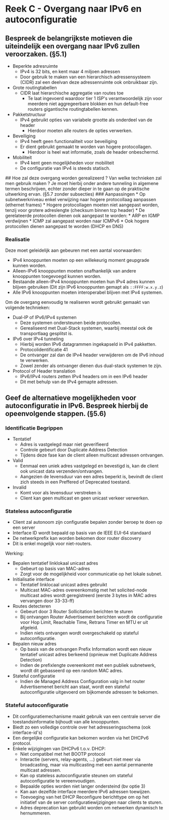 # Reek C - Overgang naar IPv6 en autoconfiguratie
## Bespreek de belangrijkste motieven die uiteindelijk een overgang naar IPv6 zullen veroorzaken. (§5.1)
* Beperkte adresruimte
    * IPv4 is 32 bits, en kent maar 4 miljoen adressen
    * Door gebruik te maken van een hierarchisch adressensysteem (CIDR) zal een deelvan deze adressenruimte ook onbruikbaar zijn.
* Grote routingtabellen
    * CIDR laat hierarchische aggregatie van routes toe
        * Te laat ingevoerd waardoor tier 1 ISP's verantwoordelijk zijn voor meerdere niet aggregeerbare blokken en hun default-free routers gigantische routingtabellen kennen. 
* Pakketstructuur
    * IPv4 gebruikt opties van variabele grootte als onderdeel van de header
        * Hierdoor moeten alle routers de opties verwerken. 
* Beveiliging
    * IPv4 heeft geen functionaliteit voor beveiliging
    * Er dient gebruikt gemaakt te worden van hogere protocollagen.
        * Hierdoor is heel wat informatie, zoals de header onbeschermd. 
* Mobiliteit
    * IPv4 kent geen mogelijkheden voor mobiliteit
    * De configuratie van IPv4 is steeds statisch.

<p style="page-break-after:always;"></p>
## Hoe zal deze overgang worden gerealizeerd ? Van welke technieken zal men gebruik maken ? Je moet hierbij onder andere tunneling in algemene termen beschrijven, echter zonder dieper in te gaan op de praktische uitwerking ervan. (§5.7 zonder subsecties)
### Aanpassingen
* Op subnetwerkniveau enkel verwijzing naar hogere protocollaag aanpassen (ethernet frames)
* Hogere protocollagen moeten niet aangepast worden, tenzij voor grotere adreslengte (checksum binnen tcp header)
* De gerelateerde protocollen dienen ook aangepast te worden:
    * ARP en IGMP verdwijnen
    * ICMP zal aangepast worden naar ICMPv6
* Ook hogere protocollen dienen aangepast te worden (DHCP en DNS)

### Realisatie
Deze moet geleidelijk aan gebeuren met een aantal voorwaarden:

* IPv4 knooppunten moeten op een willekeurig moment geupgrade kunnen worden.
* Alleen-IPv6 knooppunten moeten onafhankelijk van andere knooppunten toegevoegd kunnen worden.
* Bestaande alleen-IPv4 knooppunten moeten hun IPv4 adres kunnen blijven gebruiken (Dit zijn IPv6 knooppunten gemapt als `::FFFF:w.x.y.z`)
* Alle IPv6 knooppunten moeten interoperabel blijven met IPv4 systemen.

Om de overgang eenvoudig te realiseren wordt gebruikt gemaakt van volgende technieken:

* Dual-IP of IPv6/IPv4 systemen
    * Deze systemen ondersteunen beide protocollen.
    * Gerealiseerd met Dual-Stack systemen, waarbij meestal ook de transportlaag gesplitst is.
* IPv6 over IPv4 tunneling
    * Hierbij worden IPv6 datagrammen ingekapseld in IPv4 pakketten.
    * Protocolidentificatie 41
    * De ontvanger zal dan de IPv4 header verwijderen om de IPv6 inhoud te verwerken.
    * Zowel zender als ontvanger dienen dus dual-stack systemen te zijn.
* Protocol of Header translation
    * IPv6/IPv4 routers zetten IPv4 headers om in een IPv6 header
    * Dit met behulp van de IPv4 gemapte adressen.

## Geef de alternatieve mogelijkheden voor autoconfiguratie in IPv6. Bespreek hierbij de opeenvolgende stappen. (§5.6)
### Identificatie Begrippen
* Tentatief
    * Adres is vastgelegd maar niet geverifieerd
    * Controle gebeurt door Duplicate Address Detection
    * Tijdens deze fase kan de client alleen multicast adressen ontvangen.
* Valid
    * Eenmaal een uniek adres vastgelegd en bevestigd is, kan de client ook unicast data verzenden/ontvangen.
    * Aangezien de levensduur van een adres beperkt is, bevindt de client zich steeds in een Preffered of Deprecated toestand.
* Invalid
    * Komt voor als levensduur verstreken is
    * Client kan geen multicast en geen unicast verkeer verwerken.

### Stateless autoconfiguratie
* Client zal autonoom zijn configuratie bepalen zonder beroep te doen op een server
* Interface ID wordt bepaald op basis van de IEEE EUI-64 standaard
* De netwerkprefix kan worden bekomen door router discovery
* Dit is enkel mogelijk voor niet-routers.

Werking:

* Bepalen tentatief linklokaal unicast adres 
    * Gebeurt op basis van MAC-adres
    * Zorgt voor de mogelijkheid voor communicatie op het lokale subnet.
* Initialisatie interface
    * Tentatief linklocaal unicast adres gebruikt
    * Multicast MAC-adres overeenkomstig met het solicited-node multicast adres wordt geregistreerd (eerste 3 bytes in MAC adres vervangen door 33-33-ff)
* Routes detecteren
    * Gebeurt door 3 Router Sollicitation berichten te sturen
    * Bij ontvangen Router Advertisement berichten wordt de configuratie voor Hop Limit, Reachable Time, Retrans Timer en MTU er uit afgeleid.
    * Indien niets ontvangen wordt overgeschakeld op stateful autoconfiguratie.
* Bepalen nieuw adres
    * Op basis van de ontvangen Prefix Information wordt een nieuw tentatief unicast adres berkeend (opnieuw met Duplicate Address Detection)
    * Indien de prefixlengte overeenkomt met een publiek subnetwerk, wordt dit gebasseerd op een random MAC adres.
* Stateful configuratie
    * Indien de Managed Address Configuration valg in het router Advertisemenet bericht aan staat, wordt een stateful autoconfiguratie uitgevoerd om bijkomende adressen te bekomen.

### Stateful autoconfiguratie
* Dit configuratiemechanisme maakt gebruik van een centrale server die toestandsinformatie bijhoudt van alle knooppunten.
* Biedt zo een volledige controle over het adresseringsschema (ook interface-id's)
* Een dergelijke configuratie kan bekomen worden via het DHCPv6 protocol.
* Enkele wijzigingen van DHCPv6 t.o.v. DHCP:
    * Niet compatibel met het BOOTP protocol
    * Interactie (servers, relay-agents, ...) gebeurt niet meer via broadcasting, maar via multicasting met een aantal permanente multicast adressen.
    * Kan op stateless autoconfiguratie steunen om stateful autoconfiguratie te vereenvoudigen.
    * Bepaalde opties worden niet langer ondersteind (bv optie 3)
    * Kan aan dezelfde interface meerdere IPv6 adressen toewijzen.
    * Toevoeging van het DHCP Reconfigure berichttype om op het initiatief van de server configuratiewijzigingen naar clients te sturen.
    * Adres deprecation kan gebruikt worden om netwerken dynamisch te hernummeren.
